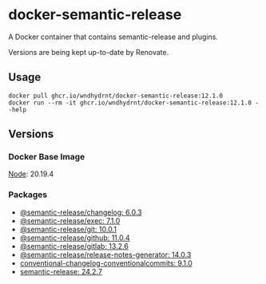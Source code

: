 # docker-semantic-release

A Docker container that contains semantic-release and plugins.

Versions are being kept up-to-date by Renovate.

## Usage

```shell
docker pull ghcr.io/wndhydrnt/docker-semantic-release:12.1.0
docker run --rm -it ghcr.io/wndhydrnt/docker-semantic-release:12.1.0 --help
```

## Versions

### Docker Base Image

[Node](https://hub.docker.com/_/node): 20.19.4

### Packages

- [@semantic-release/changelog: 6.0.3](https://www.npmjs.com/package/@semantic-release/changelog/v/6.0.3)
- [@semantic-release/exec: 7.1.0](https://www.npmjs.com/package/@semantic-release/exec/v/7.1.0)
- [@semantic-release/git: 10.0.1](https://www.npmjs.com/package/@semantic-release/git/v/10.0.1)
- [@semantic-release/github: 11.0.4](https://www.npmjs.com/package/@semantic-release/github/v/11.0.4)
- [@semantic-release/gitlab: 13.2.6](https://www.npmjs.com/package/@semantic-release/gitlab/v/13.2.6)
- [@semantic-release/release-notes-generator: 14.0.3](https://www.npmjs.com/package/@semantic-release/release-notes-generator/v/14.0.3)
- [conventional-changelog-conventionalcommits: 9.1.0](https://www.npmjs.com/package/conventional-changelog-conventionalcommits/v/9.1.0)
- [semantic-release: 24.2.7](https://www.npmjs.com/package/semantic-release/v/24.2.7)
